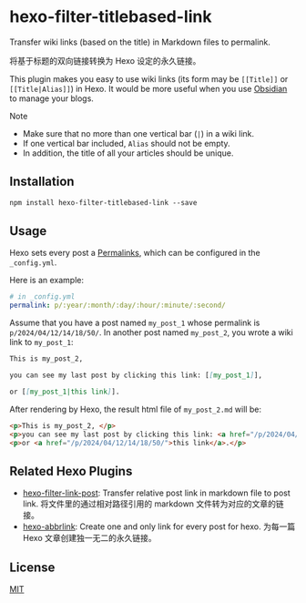 # hexo-filter-titlebased-link

Transfer wiki links (based on the title) in Markdown files to permalink.

将基于标题的双向链接转换为 Hexo 设定的永久链接。

This plugin makes you easy to use wiki links (its form may be `[[Title]]` or `[[Title|Alias]]`) in Hexo.
It would be more useful when you use [Obsidian](https://obsidian.md/) to manage your blogs.

> [!NOTE]
> - Make sure that no more than one vertical bar (`|`) in a wiki link.
> - If one vertical bar included, `Alias` should not be empty.
> - In addition, the title of all your articles should be unique.

## Installation

```markdown
npm install hexo-filter-titlebased-link --save
```

## Usage

Hexo sets every post a [Permalinks](https://hexo.io/docs/permalinks.html), which can be configured in the `_config.yml`.

Here is an example:

```yaml
# in _config.yml
permalink: p/:year/:month/:day/:hour/:minute/:second/
```

Assume that you have a post named `my_post_1` whose permalink is `p/2024/04/12/14/18/50/`. 
In another post named `my_post_2`, you wrote a wiki link to `my_post_1`:

```markdown
This is my_post_2, 

you can see my last post by clicking this link: [[my_post_1]],

or [[my_post_1|this link]].
```

After rendering by Hexo, the result html file of `my_post_2.md` will be:

```html
<p>This is my_post_2, </p>
<p>you can see my last post by clicking this link: <a href="/p/2024/04/12/14/18/50/">my_post_1</a>,</p>
<p>or <a href="/p/2024/04/12/14/18/50/">this link</a>.</p>
```

## Related Hexo Plugins

- [hexo-filter-link-post](https://github.com/tcatche/hexo-filter-link-post): Transfer relative post link in markdown file to post link. 
将文件里的通过相对路径引用的 markdown 文件转为对应的文章的链接。
- [hexo-abbrlink](https://github.com/Rozbo/hexo-abbrlink): Create one and only link for every post for hexo. 
为每一篇 Hexo 文章创建独一无二的永久链接。

## License

[MIT](./LICENSE)
